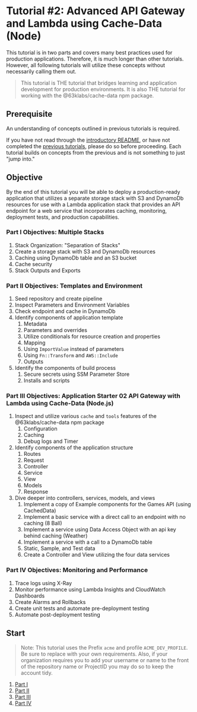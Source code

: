 # Tutorial #2: Advanced API Gateway and Lambda using Cache-Data (Node)

This tutorial is in two parts and covers many best practices used for production applications. Therefore, it is much longer than other tutorials. However, all following tutorials will utilize these concepts without necessarily calling them out.

> This tutorial is THE tutorial that bridges learning and application development for production environments. It is also THE tutorial for working with the @63klabs/cache-data npm package.

## Prerequisite

An understanding of concepts outlined in previous tutorials is required.

If you have not read through the [introductory README](../../README.md), or have not completed the [previous tutorials](../../README.md#tutorials), please do so before proceeding. Each tutorial builds on concepts from the previous and is not something to just "jump into."

## Objective

By the end of this tutorial you will be able to deploy a production-ready application that utilizes a separate storage stack with S3 and DynamoDb resources for use with a Lambda application stack that provides an API endpoint for a web service that incorporates caching, monitoring, deployment tests, and production capabilities.

### Part I Objectives: Multiple Stacks

1. Stack Organization: "Separation of Stacks"
2. Create a storage stack with S3 and DynamoDb resources
3. Caching using DynamoDb table and an S3 bucket
4. Cache security
5. Stack Outputs and Exports

### Part II Objectives: Templates and Environment

1. Seed repository and create pipeline
2. Inspect Parameters and Environment Variables  
3. Check endpoint and cache in DynamoDb
4. Identify components of application template
   1. Metadata
   2. Parameters and overrides
   3. Utilize conditionals for resource creation and properties
   4. Mapping
   5. Using `ImportValue` instead of parameters
   6. Using `Fn::Transform` and `AWS::Include`
   7. Outputs
5. Identify the components of build process
   1. Secure secrets using SSM Parameter Store
   2. Installs and scripts

### Part III Objectives: Application Starter 02 API Gateway with Lambda using Cache-Data (Node.js)

1. Inspect and utilize various `cache` and `tools` features of the @63klabs/cache-data npm package
   1. Configuration
   2. Caching
   3. Debug logs and Timer
2. Identify components of the application structure
   1. Routes
   2. Request
   3. Controller
   4. Service
   5. View
   6. Models
   7. Response
3. Dive deeper into controllers, services, models, and views
   1. Implement a copy of Example components for the Games API (using CachedData)
   2. Implement a basic service with a direct call to an endpoint with no caching (8 Ball)
   3. Implement a service using Data Access Object with an api key behind caching (Weather)
   4. Implement a service with a call to a DynamoDb table
   4. Static, Sample, and Test data
   5. Create a Controller and View utilizing the four data services

### Part IV Objectives: Monitoring and Performance

1. Trace logs using X-Ray
2. Monitor performance using Lambda Insights and CloudWatch Dashboards
3. Create Alarms and Rollbacks
4. Create unit tests and automate pre-deployment testing
5. Automate post-deployment testing

## Start

> Note: This tutorial uses the Prefix `acme` and profile `ACME_DEV_PROFILE`. Be sure to replace with your own requirements. Also, if your organization requires you to add your username or name to the front of the repository name or ProjectID you may do so to keep the account tidy.

1. [Part I](./part-01.md)
2. [Part II](./part-02.md)
3. [Part III](./part-03.md)
4. [Part IV](./part-04.md)